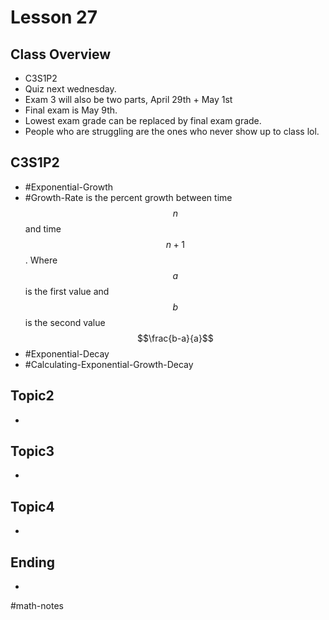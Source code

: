 # Lesson 27
## Class Overview
- C3S1P2
- Quiz next wednesday.
- Exam 3 will also be two parts, April 29th + May 1st
- Final exam is May 9th.
- Lowest exam grade can be replaced by final exam grade.
- People who are struggling are the ones who never show up to class lol.

## C3S1P2
- #Exponential-Growth
- #Growth-Rate is the percent growth between time $$n$$ and time $$n+1$$. Where $$a$$ is the first value and $$b$$ is the second value $$\frac{b-a}{a}$$
- #Exponential-Decay
- #Calculating-Exponential-Growth-Decay

## Topic2
- 

## Topic3
- 

## Topic4
- 

## Ending
- 

#math-notes

